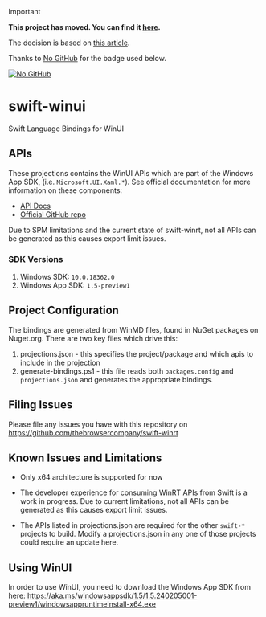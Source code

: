 > [!IMPORTANT]  
>
> **This project has moved. You can find it [here](https://git.aparoksha.dev/winui-swift/swift-winui).**
>
> The decision is based on [this article](https://sfconservancy.org/GiveUpGitHub/).
>
> Thanks to [No GitHub](https://codeberg.org/NoGitHub) for the badge used below.
>
> [![No GitHub](https://nogithub.codeberg.page/badge.svg)](https://sfconservancy.org/GiveUpGitHub/)

# swift-winui
Swift Language Bindings for WinUI

## APIs
These projections contains the WinUI APIs which are part of the Windows App SDK, (i.e. `Microsoft.UI.Xaml.*`). See official documentation for more information on these components:

- [API Docs](https://learn.microsoft.com/en-us/windows/windows-app-sdk/api/winrt/)
- [Official GitHub repo](https://github.com/microsoft/microsoft-ui-xaml)

Due to SPM limitations and the current state of swift-winrt, not all APIs can be generated as this causes export limit issues.

### SDK Versions

1. Windows SDK: `10.0.18362.0`
2. Windows App SDK: `1.5-preview1`

## Project Configuration
The bindings are generated from WinMD files, found in NuGet packages on Nuget.org. There are two key files which drive this:
1. projections.json - this specifies the project/package and which apis to include in the projection
2. generate-bindings.ps1 - this file reads both `packages.config` and `projections.json` and generates the appropriate bindings.

## Filing Issues

Please file any issues you have with this repository on https://github.com/thebrowsercompany/swift-winrt

## Known Issues and Limitations

- Only x64 architecture is supported for now

- The developer experience for consuming WinRT APIs from Swift is a work in progress. Due to current limitations, not all APIs can be generated as this causes export limit issues.

- The APIs listed in projections.json are required for the other `swift-*` projects to build. Modify a projections.json in any one of those projects could require an update here.

## Using WinUI

In order to use WinUI, you need to download the Windows App SDK from here: https://aka.ms/windowsappsdk/1.5/1.5.240205001-preview1/windowsappruntimeinstall-x64.exe
